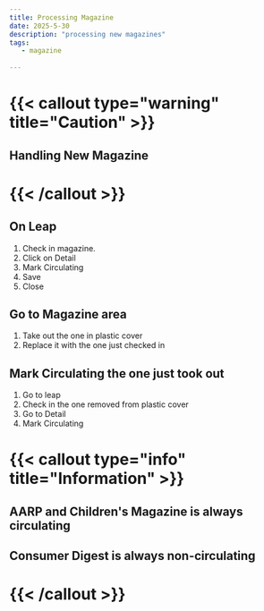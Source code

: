 ```yaml
---
title: Processing Magazine
date: 2025-5-30
description: "processing new magazines"
tags:
   - magazine 
   
---
```


# {{< callout type="warning" title="Caution" >}}
## Handling New Magazine
# {{< /callout >}}

## On Leap
1. Check in magazine.
2. Click on Detail
3. Mark Circulating
4. Save
5. Close

## Go to Magazine area
1. Take out the one in plastic cover
2. Replace it with the one just checked in

## Mark Circulating the one just took out
1. Go to leap
2. Check in the one removed from plastic cover
3. Go to Detail
4. Mark Circulating

# {{< callout type="info" title="Information" >}}
## AARP and Children's Magazine is always circulating
## Consumer Digest is always non-circulating
# {{< /callout >}}

   
   
